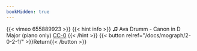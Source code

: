 ```yaml
---
bookHidden: true
---
```


{{< vimeo 655889923 >}}
{{< hint info >}}
♫ Ava Drumm - Canon in D Major (piano only) [CC-0](https://freemusicarchive.org/music/ava-drumm/single/canon-in-d-major-piano-only)
{{< /hint >}}
{{< button relref="/docs/mograph/2-0-2-1/" >}}Return{{< /button >}}
